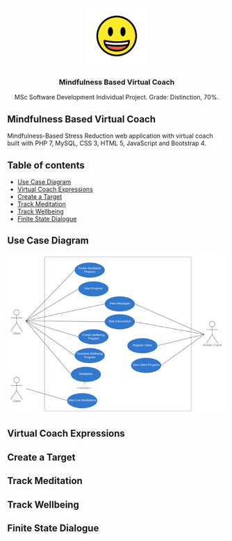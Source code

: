 <p align="center">
  <img src="https://github.com/davidgrech/meditation-virtual-coach/blob/master/Images/topimage.png" width="140" height="140">
</p>


<h3 align="center">Mindfulness Based Virtual Coach</h3>

<p align="center">
  MSc Software Development Individual Project. Grade: Distinction, 70%.
</p>

## Mindfulness Based Virtual Coach

Mindfulness-Based Stress Reduction web application with virtual coach built with PHP 7, MySQL, CSS 3, HTML 5, JavaScript and Bootstrap 4.

## Table of contents

- [Use Case Diagram](#use-case-diagram)
- [Virtual Coach Expressions](#virtual-coach-expressions)
- [Create a Target](#create-a-target)
- [Track Meditation](#track-meditation)
- [Track Wellbeing](#track-wellbeing)
- [Finite State Dialogue](#finite-state-dialogue)


## Use Case Diagram

![alt text](https://github.com/davidgrech/meditation-virtual-coach/blob/master/Images/usecase.png)

## Virtual Coach Expressions



## Create a Target

## Track Meditation

## Track Wellbeing

## Finite State Dialogue
